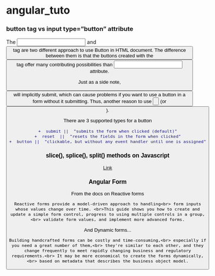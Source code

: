 # angular_tuto

<h3> button tag vs input type=”button” attribute </h3>

The <input type=”button”> and <button> tag are two different approach to use Button in HTML document. The difference between them is that the buttons created with the <button> tag offer many contributing possibilities than <input type=”button”> attribute.<br>

Just as a side note, <button> will implicitly submit, which can cause problems if you want to use a button in a form without it submitting. Thus, another reason to use <input type="button"> (or <button type="button">).<br>

There are 3 supported types for a button



```diff
+  submit ||  "submits the form when clicked (default)"
+  reset  ||  "resets the fields in the form when clicked"
+  button ||  "clickable, but without any event handler until one is assigned"
```


<h3> slice(), splice(), split() methods on Javascript </h3>

<a href="https://www.freecodecamp.org/news/lets-clear-up-the-confusion-around-the-slice-splice-split-methods-in-javascript-8ba3266c29ae/">Link</a>

<h3> Angular Form </h3>

From the docs on Reactive forms

    Reactive forms provide a model-driven approach to handling<br> form inputs whose values change over time. <br>This guide shows you how to create and update a simple form control, progress to using multiple controls in a group,<br> validate form values, and implement more advanced forms.

And Dynamic forms...

    Building handcrafted forms can be costly and time-consuming,<br> especially if you need a great number of them,<br> they're similar to each other, and they change frequently to meet rapidly changing business and regulatory requirements.<br> It may be more economical to create the forms dynamically,<br> based on metadata that describes the business object model.
